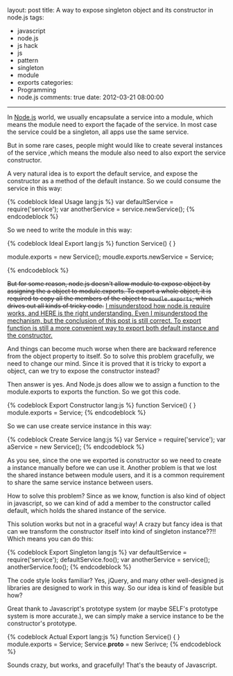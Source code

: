 layout: post
title: A way to expose singleton object and its constructor in node.js
tags:
  - javascript
  - node.js
  - js hack
  - js
  - pattern
  - singleton
  - module
  - exports
categories:
  - Programming
  - node.js
comments: true
date: 2012-03-21 08:00:00
---
In [Node.js](nodejs.org) world, we usually encapsulate a service into a module, which means the module need to export the façade of the service. In most case the service could be a singleton, all apps use the same service.

But in some rare cases, people might would like to create several instances of the service ,which means the module also need to also export the service constructor.

A very natural idea is to export the default service, and expose the constructor as a method of the default instance. So we could consume the service in this way:

{% codeblock Ideal Usage lang:js %}
var defaultService = require('service');
var anotherService = service.newService();
{% endcodeblock %}

So we need to write the module in this way:

{% codeblock Ideal Export lang:js %}
function Service() { }

module.exports = new Service();
moudle.exports.newService = Service;

{% endcodeblock %}

<del>But for some reason, node.js doesn't allow module to expose object by assigning the a object to module.exports.
To export a whole object, it is required to copy all the members of the object to `moudle.exports`, which drives out all kinds of tricky code.</del>
<ins>I misunderstood how node.js require works, and [HERE](/blog/2012/04/20/exports_vs_module_exports_in_node_js) is the right understanding. Even I misunderstood the mechanism, but the conclusion of this post is still correct. To export function is still a more convenient way to export both default instance and the constructor.</ins>

And things can become much worse when there are backward reference from the object property to itself.
So to solve this problem gracefully, we need to change our mind.
Since it is proved that it is tricky to export a object, can we try to expose the constructor instead?

Then answer is yes. And Node.js does allow we to assign a function to the module.exports to exports the function.
So we got this code.

{% codeblock Export Constructor lang:js %}
function Service() { }
module.exports = Service;
{% endcodeblock %}

So we can use create service instance in this way:

{% codeblock Create Service lang:js %}
var Service = require('service');
var aService = new Service();
{% endcodeblock %}

As you see, since the one we exported is constructor so we need to create a instance manually before we can use it. Another problem is that we lost the shared instance between module users, and it is a common requirement to share the same service instance between users.

How to solve this problem? Since as we know, function is also kind of object in javascript, so we can kind of add a member to the constructor called default, which holds the shared instance of the service.

This solution works but not in a graceful way! A crazy but fancy idea is that can we transform the constructor itself into kind of singleton instance??!! Which means you can do this:

{% codeblock Export Singleton lang:js %}
var defaultService = require('service');
defaultService.foo();
var anotherService = service();
anotherService.foo();
{% endcodeblock %}

The code style looks familiar? Yes, jQuery, and many other well-designed js libraries are designed to work in this way.
So our idea is kind of feasible but how?

Great thank to Javascript's prototype system (or maybe SELF's prototype system is more accurate.), we can simply make a service instance to be the constructor's prototype.

{% codeblock Actual Export lang:js %}
function Service() { }
module.exports = Service;
Service.__proto__ = new Serivce;
{% endcodeblock %}

Sounds crazy, but works, and gracefully! That's the beauty of Javascript.
